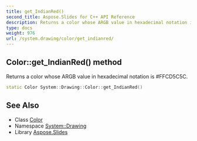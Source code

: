 ```yaml
---
title: get_IndianRed()
second_title: Aspose.Slides for C++ API Reference
description: Returns a color whose ARGB value in hexadecimal notation is #FFCD5C5C.
type: docs
weight: 976
url: /system.drawing/color/get_indianred/
---
```

## Color::get_IndianRed() method


Returns a color whose ARGB value in hexadecimal notation is #FFCD5C5C.

```cpp
static Color System::Drawing::Color::get_IndianRed()
```

## See Also

* Class [Color](../)
* Namespace [System::Drawing](../../)
* Library [Aspose.Slides](../../../)